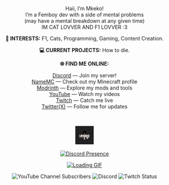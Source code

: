 <p align="center">
  Haii, I’m Mkeko! 
  <br>I’m a Femboy dev with a side of mental problems
  <br>(may have a mental breakdown at any given time) 
  <br>IM CAT LOVVER AND F1 LOVVER :3
</p>

<p align="center">
  <strong>🌟 INTERESTS:</strong> F1, Cats, Programming, Gaming, Content Creation.
</p>

<p align="center">
  <strong>💻 CURRENT PROJECTS:</strong> How to die.
</p>

<p align="center">
  <strong>🌐 FIND ME ONLINE:</strong>
</p>

<p align="center">
  <a href="https://discord.com/invite/XmPm9nbd3u">Discord</a> — Join my server!<br>
  <a href="https://namemc.com/profile/Mkeko.1">NameMC</a> — Check out my Minecraft profile<br>
  <a href="https://modrinth.com/user/Mkeko">Modrinth</a> — Explore my mods and tools<br>
  <a href="https://www.youtube.com/@epicdriftlover">YouTube</a> — Watch my videos<br>
  <a href="https://www.twitch.tv/mkekomc">Twitch</a> — Catch me live<br>
  <a href="https://x.com/epicdriftlover">Twitter(X)</a> — Follow me for updates
</p>

<br />

<p align="center">
  <a href="#"><img width="50" src="me.png" alt="Profile Picture"></a>
</p>
<p align="center">
  <a href="https://discord.com/users/1212043905059790881" target="_blank">
    <img src="https://lanyard.cnrad.dev/api/1212043905059790881?theme=dark&bg=ffffff00&hideClan=true&hideActivity=whenNotUsed&hideDiscrim=true&borderRadius=30px&idleMessage=Probably%20doing%20something%20else...&showDisplayName=true&animatedDecoration=:bool" alt="Discord Presence">
  </a>
</p>

<p align="center">
  <a href="#"><img width="40" src="https://github.githubassets.com/images/mona-loading-default.gif" alt="Loading GIF"></a>
</p>

<p align="center">
  <img alt="YouTube Channel Subscribers" src="https://img.shields.io/youtube/channel/subscribers/UCD1GnxaawPETRxkPcIHSeQw?style=flat&logo=YouTube&link=https%3A%2F%2Fwww.youtube.com%2F%40epicdriftlover">
  <img alt="Discord" src="https://img.shields.io/discord/850406703932637232?logo=Discord&color=%235865F2&link=https%3A%2F%2Fdiscord.com%2Finvite%2FXmPm9nbd3u">
  <img alt="Twitch Status" src="https://img.shields.io/twitch/status/mkekomc?style=flat&logo=Twitch&color=%239146FF&link=https%3A%2F%2Fwww.twitch.tv%2sillymkeko">
</p>
